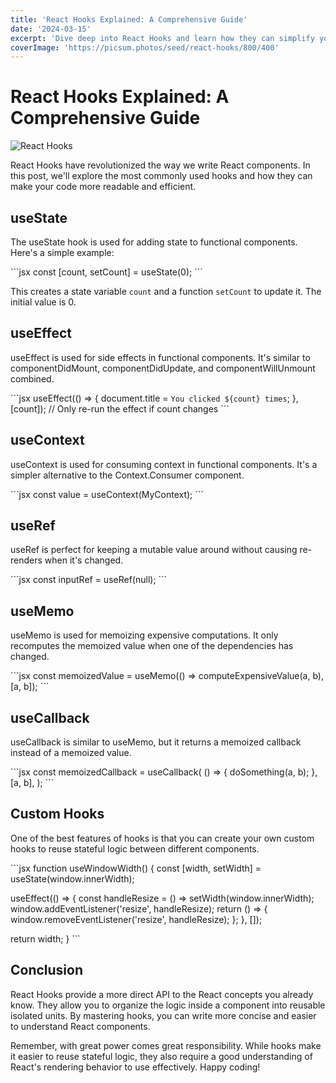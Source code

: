 ```yaml
---
title: 'React Hooks Explained: A Comprehensive Guide'
date: '2024-03-15'
excerpt: 'Dive deep into React Hooks and learn how they can simplify your component logic.'
coverImage: 'https://picsum.photos/seed/react-hooks/800/400'
---
```


# React Hooks Explained: A Comprehensive Guide

![React Hooks](https://picsum.photos/seed/react-hooks/800/400)

React Hooks have revolutionized the way we write React components. In this post, we'll explore the most commonly used hooks and how they can make your code more readable and efficient.

## useState

The useState hook is used for adding state to functional components. Here's a simple example:

\`\`\`jsx
const [count, setCount] = useState(0);
\`\`\`

This creates a state variable `count` and a function `setCount` to update it. The initial value is 0.

## useEffect

useEffect is used for side effects in functional components. It's similar to componentDidMount, componentDidUpdate, and componentWillUnmount combined.

\`\`\`jsx
useEffect(() => {
  document.title = `You clicked ${count} times`;
}, [count]); // Only re-run the effect if count changes
\`\`\`

## useContext

useContext is used for consuming context in functional components. It's a simpler alternative to the Context.Consumer component.

\`\`\`jsx
const value = useContext(MyContext);
\`\`\`

## useRef

useRef is perfect for keeping a mutable value around without causing re-renders when it's changed.

\`\`\`jsx
const inputRef = useRef(null);
\`\`\`

## useMemo

useMemo is used for memoizing expensive computations. It only recomputes the memoized value when one of the dependencies has changed.

\`\`\`jsx
const memoizedValue = useMemo(() => computeExpensiveValue(a, b), [a, b]);
\`\`\`

## useCallback

useCallback is similar to useMemo, but it returns a memoized callback instead of a memoized value.

\`\`\`jsx
const memoizedCallback = useCallback(
  () => {
    doSomething(a, b);
  },
  [a, b],
);
\`\`\`

## Custom Hooks

One of the best features of hooks is that you can create your own custom hooks to reuse stateful logic between different components.

\`\`\`jsx
function useWindowWidth() {
  const [width, setWidth] = useState(window.innerWidth);
  
  useEffect(() => {
    const handleResize = () => setWidth(window.innerWidth);
    window.addEventListener('resize', handleResize);
    return () => {
      window.removeEventListener('resize', handleResize);
    };
  }, []);

  return width;
}
\`\`\`

## Conclusion

React Hooks provide a more direct API to the React concepts you already know. They allow you to organize the logic inside a component into reusable isolated units. By mastering hooks, you can write more concise and easier to understand React components.

Remember, with great power comes great responsibility. While hooks make it easier to reuse stateful logic, they also require a good understanding of React's rendering behavior to use effectively. Happy coding!

